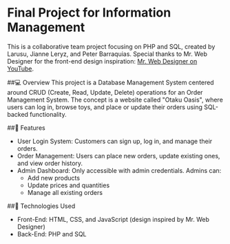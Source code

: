 # Final Project for Information Management
This is a collaborative team project focusing on PHP and SQL, created by Larusu, Jianne Leryz, and Peter Barraquias. Special thanks to Mr. Web Designer for the front-end design inspiration: [Mr. Web Designer on YouTube](https://www.youtube.com/@MrWebDesignerAnas).

##💻 Overview
This project is a Database Management System centered around CRUD (Create, Read, Update, Delete) operations for an Order Management System.
The concept is a website called "Otaku Oasis", where users can log in, browse toys, and place or update their orders using SQL-backed functionality.

##🔐 Features
* User Login System: Customers can sign up, log in, and manage their orders.
* Order Management: Users can place new orders, update existing ones, and view order history.
* Admin Dashboard: Only accessible with admin credentials. Admins can:
   - Add new products
   - Update prices and quantities
   - Manage all existing orders

##🔧 Technologies Used
* Front-End: HTML, CSS, and JavaScript (design inspired by Mr. Web Designer)
* Back-End: PHP and SQL


